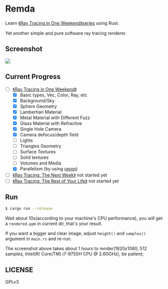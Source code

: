 # Remda

Learn [《Ray Tracing in One Weekend》series][book-series] using Rust.

Yet another simple and pure software ray tracing renderer.

## Screenshot

![][screenshot]

## Current Progress

- [ ] [《Ray Tracing in One Weekend》][book-1]
    - [x] Basic types, Vec, Color, Ray, etc
    - [x] Background/Sky
    - [x] Sphere Geometry
    - [x] Lambertian Material
    - [x] Metal Material with Different Fuzz
    - [x] Glass Material with Refractive
    - [x] Single Hole Camera
    - [x] Camera defocus/depth field
    - [ ] Lights
    - [ ] Triangles Geometry
    - [ ] Surface Textures
    - [ ] Solid textures
    - [ ] Volumes and Media
    - [x] Parallelism (by using [rayon][rayon-crates-io])
- [ ] [《Ray Tracing: The Next Week》][book-2] not started yet
- [ ] [《Ray Tracing: The Rest of Your Life》][book-3] not started yet

## Run

```bash
$ cargo run --release
```

Wait about 10s(according to your machine's CPU performance), you will get a `rendered.ppm` in current dir, that's your result.

If you want a bigger and clear image, adjust `height()` and `samples()` argument in `main.rs` and re-run.

The screenshot above takes about 1 hours to render(1920x1080, 512 samples, Intel(R) Core(TM) i7-9750H CPU @ 2.60GHz), be patient;

## LICENSE

GPLv3

[book-series]: https://raytracing.github.io/
[book-1]: https://raytracing.github.io/books/RayTracingInOneWeekend.html
[book-2]: https://raytracing.github.io/books/RayTracingTheNextWeek.html
[book-3]: https://raytracing.github.io/books/RayTracingTheRestOfYourLife.html
[screenshot]: https://rikka.7sdre.am/files/a3618879-cf94-4ecd-b381-6b9d7e7f34a5.png
[rayon-crates-io]: https://crates.io/crates/rayon
